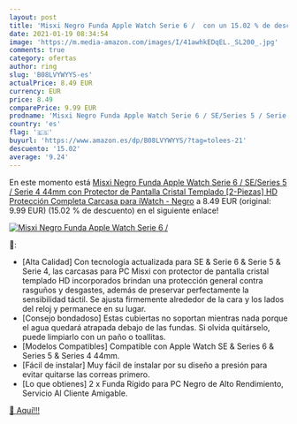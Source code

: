 ```yaml
---
layout: post
title: 'Misxi Negro Funda Apple Watch Serie 6 /  con un 15.02 % de descuento'
date: 2021-01-19 08:34:54
image: 'https://m.media-amazon.com/images/I/41awhkEDqEL._SL200_.jpg'
comments: true
category: ofertas
author: ring
slug: 'B08LVYWYYS-es'
actualPrice: 8.49 EUR
currency: EUR
price: 8.49
comparePrice: 9.99 EUR
prodname: 'Misxi Negro Funda Apple Watch Serie 6 / SE/Series 5 / Serie 4 44mm con Protector de Pantalla Cristal Templado [2-Piezas]  HD Protección Completa Carcasa para iWatch - Negro'
country: 'es'
flag: '🇪🇸'
buyurl: 'https://www.amazon.es/dp/B08LVYWYYS/?tag=tolees-21'
descuento: '15.02'
average: '9.24'
---
```


En este momento está [Misxi Negro Funda Apple Watch Serie 6 / SE/Series 5 / Serie 4 44mm con Protector de Pantalla Cristal Templado [2-Piezas]  HD Protección Completa Carcasa para iWatch - Negro](https://www.amazon.es/dp/B08LVYWYYS/?tag=tolees-21) a 8.49 EUR (original: 9.99 EUR) (15.02 %  de descuento) en el siguiente enlace!

[![Misxi Negro Funda Apple Watch Serie 6 / ](https://m.media-amazon.com/images/I/41awhkEDqEL._SL200_.jpg)](https://www.amazon.es/dp/B08LVYWYYS/?tag=tolees-21)

🔎:

- [Alta Calidad] Con tecnología actualizada para SE & Serie 6 & Serie 5 & Serie 4, las carcasas para PC Misxi con protector de pantalla cristal templado HD incorporados brindan una protección general contra rasguños y desgastes, además de preservar perfectamente la sensibilidad táctil. Se ajusta firmemente alrededor de la cara y los lados del reloj y permanece en su lugar.
- [Consejo bondadoso] Estas cubiertas no soportan mientras nada porque el agua quedará atrapada debajo de las fundas. Si olvida quitárselo, puede limpiarlo con un paño o toallitas.
- [Modelos Compatibles] Compatible con Apple Watch SE & Series 6 & Series 5 & Series 4 44mm.
- [Fácil de instalar] Muy fácil de instalar por su diseño a presión para evitar quitarse las correas primero.
- [Lo que obtienes] 2 x Funda Rígido para PC Negro de Alto Rendimiento, Servicio Al Cliente Amigable.

[🛒 Aquí!!!](https://www.amazon.es/dp/B08LVYWYYS/?tag=tolees-21)
